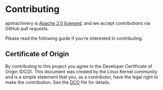 # Contributing

apimachinery is [Apache 2.0 licensed](LICENSE), and we accept contributions via
GitHub pull requests.

Please read the following guide if you're interested in contributing.

## Certificate of Origin

By contributing to this project you agree to the Developer Certificate of
Origin (DCO). This document was created by the Linux Kernel community and is a
simple statement that you, as a contributor, have the legal right to make the
contribution. See the [DCO](DCO) file for details.